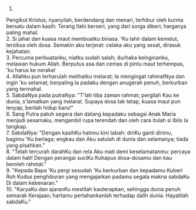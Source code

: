 1.
Pengikut Kristus, nyanyilah, berdendang dan menari,
terhibur oleh kurnia bersatu dalam kasih: Terang Ilahi
berseri, yang dari sorga diberi; harganya paling mahal.
<br>
2.
Si jahat dan kuasa maut membuatku binasa. 'Ku lahir
dalam kemelut, tersiksa oleh dosa. Semakin aku terjerat:
celaka aku yang sesat, dirasuk kejahatan.
<br>
3.
Percuma perbuatanku, niatku sudah salah; durhaka keinginanku,
melawan hukum Allah. Berputus asa dan cemas di pintu maut
terhempas, 'ku harus ke neraka!
<br>
4.
Allahku pun terharulah melihatku melarat; Ia mengingat rahmatNya
dan ingin 'ku selamat; berpaling Ia padaku dengan anugerah penuh,
berkurban yang termahal.
<br>
5.
SabdaNya pada putraNya: "T'lah tiba zaman rahmat; pergilah Kau
ke dunia, s'lamatkan yang melarat. Supaya dosa tak tetap, kuasa maut
pun lenyap, berilah hidup baru!"
<br>
6.
Sang Putra patuh segera dan datang kepadaku sebagai Anak Maria
menjadi sesamaku, mengambil rupa terendah dan oleh cara itulah
si Iblis Ia tangkap.
<br>
7.
SabdaNya: "Dengan kasihKu hatimu kini tabah: diriKu ganti dirimu,
bagimu 'Ku berlaga; engkau dan Aku satulah di dunia dan selamanya;
tiada yang pisahkan."
<br>
8.
"Telah tercurah darahKu dan rela Aku mati demi keselamatanmu:
percaya dalam hati! Dengan perangai suciKu Kuhapus dosa-dosamu
dan kau beroleh rahmat."
<br>
9.
"Kepada Bapa 'Ku pergi sesudah 'Ku berkurban dan kepadamu Kuberi
Roh Kudus penghiburan yang mengajarkan padamu segala makna sabdaKu
Di dalam kebenaran."
<br>
10.
"KaryaKu dan ajaranKu mestilah kauterapkan, sehingga dunia penuh
semarak Kerajaan; hartamu pertahankanlah terhadap dalih dunia.
Hayatilah sabdaKu."